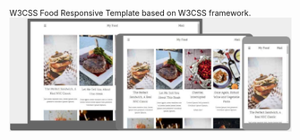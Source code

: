 W3CSS Food Responsive Template based on  W3CSS framework.
![screenshot](images/w3css-food-screenshot.jpg)
